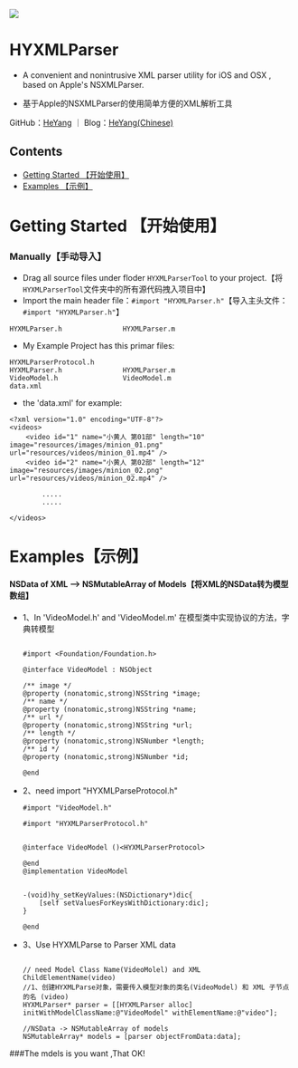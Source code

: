 ![](http://img.hoop8.com/attachments/1512/0342032228343.png)


HYXMLParser
===
- A convenient and nonintrusive XML parser utility for iOS and OSX , based on Apple's NSXMLParser.

- 基于Apple的NSXMLParser的使用简单方便的XML解析工具

GitHub：[HeYang](https://github.com/HeYang123456789) ｜ Blog：[HeYang(Chinese)](http://www.cnblogs.com/goodboy-heyang/)

## Contents
* [Getting Started 【开始使用】](#Getting_Started)
* [Examples 【示例】](#Examples)

# <a id="Getting_Started"></a> Getting Started 【开始使用】


### Manually【手动导入】
- Drag all source files under floder `HYXMLParserTool` to your project.【将`HYXMLParserTool`文件夹中的所有源代码拽入项目中】
- Import the main header file：`#import "HYXMLParser.h"`【导入主头文件：`#import "HYXMLParser.h"`】

```objc
HYXMLParser.h				HYXMLParser.m
```

* My Example Project has this primar files:

```
HYXMLParserProtocol.h	
HYXMLParser.h				HYXMLParser.m
VideoModel.h				VideoModel.m
data.xml
```

* the 'data.xml' for example:

```
<?xml version="1.0" encoding="UTF-8"?>
<videos>
	<video id="1" name="小黄人 第01部" length="10" image="resources/images/minion_01.png" url="resources/videos/minion_01.mp4" />
	<video id="2" name="小黄人 第02部" length="12" image="resources/images/minion_02.png" url="resources/videos/minion_02.mp4" />
		
		.....
		.....

</videos>

```

# <a id="Examples"></a> Examples【示例】

#### NSData of XML --> NSMutableArray of Models【将XML的NSData转为模型数组】



* 1、In 'VideoModel.h' and 'VideoModel.m'
	在模型类中实现协议的方法，字典转模型
		
	```objc
	
	#import <Foundation/Foundation.h>

	@interface VideoModel : NSObject

	/** image */
	@property (nonatomic,strong)NSString *image;
	/** name */
	@property (nonatomic,strong)NSString *name;
	/** url */
	@property (nonatomic,strong)NSString *url;
	/** length */
	@property (nonatomic,strong)NSNumber *length;
	/** id */
	@property (nonatomic,strong)NSNumber *id;

	@end
	```
	
* 2、need import "HYXMLParseProtocol.h"
	
	```objc
	#import "VideoModel.h"

	#import "HYXMLParserProtocol.h"


	@interface VideoModel ()<HYXMLParserProtocol>

	@end
	@implementation VideoModel


	-(void)hy_setKeyValues:(NSDictionary*)dic{
    	[self setValuesForKeysWithDictionary:dic];
	}
	
	@end
	
	```

* 3、Use  HYXMLParse to Parser XML data
	

	```objc
	
	// need Model Class Name(VideoMolel) and XML ChildElementName(video)
	//1、创建HYXMLParse对象，需要传入模型对象的类名(VideoModel) 和 XML 子节点的名 (video)
    HYXMLParser* parser = [[HYXMLParser alloc] initWithModelClassName:@"VideoModel" withElementName:@"video"];
    
    //NSData -> NSMutableArray of models
    NSMutableArray* models = [parser objectFromData:data];
	
	```

###The mdels is you want ,That OK!
